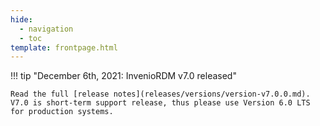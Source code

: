 ```yaml
---
hide:
  - navigation
  - toc
template: frontpage.html
---
```


!!! tip "December 6th, 2021: InvenioRDM v7.0 released"

    Read the full [release notes](releases/versions/version-v7.0.0.md). V7.0 is short-term support release, thus please use Version 6.0 LTS for production systems.
